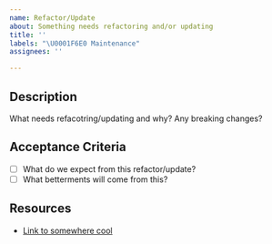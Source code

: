 ```yaml
---
name: Refactor/Update
about: Something needs refactoring and/or updating
title: ''
labels: "\U0001F6E0 Maintenance"
assignees: ''

---
```


## Description

What needs refacotring/updating and why? Any breaking changes?

## Acceptance Criteria

* [ ] What do we expect from this refactor/update?
* [ ] What betterments will come from this?

## Resources

* [Link to somewhere cool](http://species-in-pieces.com/)

